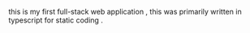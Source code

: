 this is my first full-stack web application , 
this was primarily written in typescript for static coding .


